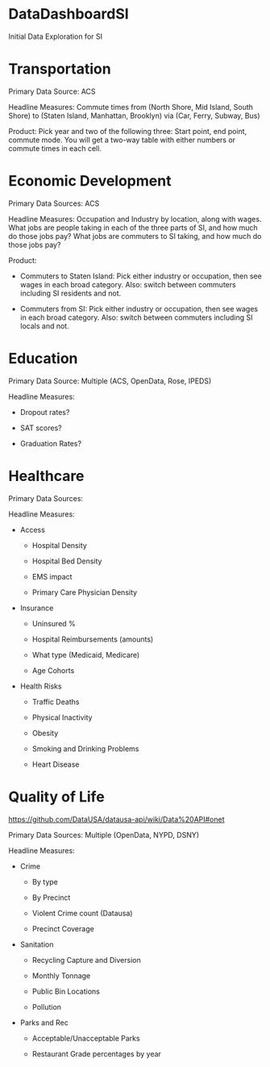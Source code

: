# DataDashboardSI

Initial Data Exploration for SI


# Transportation
 
 Primary Data Source: ACS
 
 Headline Measures: Commute times from (North Shore, Mid Island, South Shore) to (Staten Island, Manhattan, Brooklyn) via (Car, Ferry, Subway, Bus)
 
 Product: Pick year and two of the following three: Start point, end point, commute mode. You will get a two-way table with either numbers or commute times in each cell.

# Economic Development

 Primary Data Sources: ACS
 
 Headline Measures: Occupation and Industry by location, along with wages. What jobs are people taking in each of the three parts of SI, and how much do those jobs pay? What jobs are commuters to SI taking, and how much do those jobs pay?
 
 Product:
  
   * Commuters to Staten Island: Pick either industry or occupation, then see wages in each broad category. Also: switch between commuters including SI residents and not.
   
   * Commuters from SI: Pick either industry or occupation, then see wages in each broad category. Also: switch between commuters including SI locals and not.
 
 
 
 
# Education

 Primary Data Source: Multiple (ACS, OpenData, Rose, IPEDS)

 Headline Measures:
  
  * Dropout rates?
  
  * SAT scores?
  
  * Graduation Rates?

# Healthcare


Primary Data Sources:

Headline Measures:

  * Access 
 
    * Hospital Density
   
    * Hospital Bed Density
   
    * EMS impact
   
    * Primary Care Physician Density
   
  * Insurance

    * Uninsured %
  
    * Hospital Reimbursements (amounts)

    * What type (Medicaid, Medicare)
   
    * Age Cohorts
  
  * Health Risks

    * Traffic Deaths
  
    * Physical Inactivity
  
    * Obesity
  
    * Smoking and Drinking Problems
  
    * Heart Disease
   
   

# Quality of Life

https://github.com/DataUSA/datausa-api/wiki/Data%20API#onet

 Primary Data Sources: Multiple (OpenData, NYPD, DSNY)

 Headline Measures:
  
  * Crime

    * By type
    
    * By Precinct
    
    * Violent Crime count (Datausa)
    
    * Precinct Coverage
    
  * Sanitation
  
    * Recycling Capture and Diversion

    * Monthly Tonnage

    * Public Bin Locations

    * Pollution


  * Parks and Rec 
  
    * Acceptable/Unacceptable Parks
    
    * Restaurant Grade percentages by year
  
  
